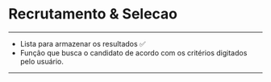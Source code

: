 # Recrutamento & Selecao
---

* Lista para armazenar os resultados :white_check_mark:
* Função que busca o candidato de acordo com os critérios digitados pelo usuário.

---